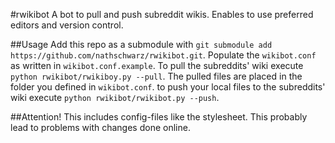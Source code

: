 #rwikibot
A bot to pull and push subreddit wikis. Enables to use preferred editors and
version control.

##Usage
Add this repo as a submodule with
`git submodule add https://github.com/nathschwarz/rwikibot.git`. Populate the
`wikibot.conf` as written in `wikibot.conf.example`.
To pull the subreddits' wiki execute `python rwikibot/rwikiboy.py --pull`. The
pulled files are placed in the folder you defined in `wikibot.conf`.  to push
your local files to the subreddits' wiki execute `python rwikibot/rwikibot.py
--push`.

##Attention!
This includes config-files like the stylesheet. This probably lead to problems
with changes done online.
